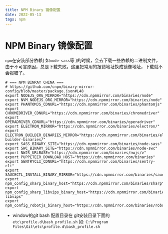 ```yaml
---
title: NPM Binary 镜像配置
date: 2022-05-13
tags: npm
---
```

# NPM Binary 镜像配置
`npm`在安装部分依赖( 如`node-sass`等 )的时候，会去下载一些依赖的二进制文件，由于不可言原因，总是下载失败。这里把常用的报错地址换成镜像地址，下载就不会报错了。
```
# === NPM BINRAY CHINA ===
# https://github.com/cnpm/binary-mirror-config/blob/master/package.json#L48
export NODEJS_ORG_MIRROR="https://cdn.npmmirror.com/binaries/node"
export NVM_NODEJS_ORG_MIRROR="https://cdn.npmmirror.com/binaries/node"
export PHANTOMJS_CDNURL="https://cdn.npmmirror.com/binaries/phantomjs"
export CHROMEDRIVER_CDNURL="https://cdn.npmmirror.com/binaries/chromedriver"
export OPERADRIVER_CDNURL="https://cdn.npmmirror.com/binaries/operadriver"
export ELECTRON_MIRROR="https://cdn.npmmirror.com/binaries/electron/"
export ELECTRON_BUILDER_BINARIES_MIRROR="https://cdn.npmmirror.com/binaries/electron-builder-binaries/"
export SASS_BINARY_SITE="https://cdn.npmmirror.com/binaries/node-sass"
export SWC_BINARY_SITE="https://cdn.npmmirror.com/binaries/node-swc"
export NWJS_URLBASE="https://cdn.npmmirror.com/binaries/nwjs/v"
export PUPPETEER_DOWNLOAD_HOST="https://cdn.npmmirror.com/binaries"
export SENTRYCLI_CDNURL="https://cdn.npmmirror.com/binaries/sentry-cli"
export SAUCECTL_INSTALL_BINARY_MIRROR="https://cdn.npmmirror.com/binaries/saucectl"
export npm_config_sharp_binary_host="https://cdn.npmmirror.com/binaries/sharp"
export npm_config_sharp_libvips_binary_host="https://cdn.npmmirror.com/binaries/sharp-libvips"
export npm_config_robotjs_binary_host="https://cdn.npmmirror.com/binaries/robotj"
```

- window的git bash 配置目录在 git安装目录下面的 `etc\profile.d\bash_profile.sh`
如: `C:\Program Files\Git\etc\profile.d\bash_profile.sh`
